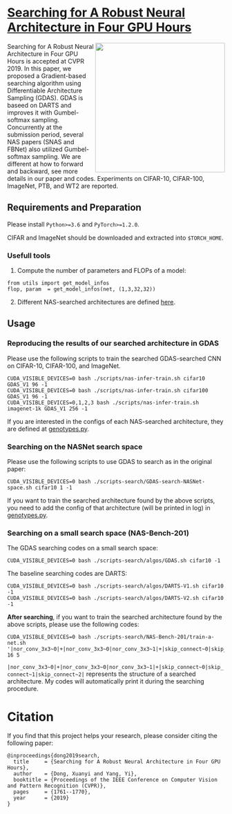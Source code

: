 # [Searching for A Robust Neural Architecture in Four GPU Hours](https://arxiv.org/abs/1910.04465)

<img align="right" src="https://d-x-y.github.com/resources/paper-icon/CVPR-2019-GDAS.png" width="300">

Searching for A Robust Neural Architecture in Four GPU Hours is accepted at CVPR 2019.
In this paper, we proposed a Gradient-based searching algorithm using Differentiable Architecture Sampling (GDAS).
GDAS is baseed on DARTS and improves it with Gumbel-softmax sampling.
Concurrently at the submission period, several NAS papers (SNAS and FBNet) also utilized Gumbel-softmax sampling. We are different at how to forward and backward, see more details in our paper and codes.
Experiments on CIFAR-10, CIFAR-100, ImageNet, PTB, and WT2 are reported.


## Requirements and Preparation

Please install `Python>=3.6` and `PyTorch>=1.2.0`.

CIFAR and ImageNet should be downloaded and extracted into `$TORCH_HOME`.

### Usefull tools
1. Compute the number of parameters and FLOPs of a model:
```
from utils import get_model_infos
flop, param  = get_model_infos(net, (1,3,32,32))
```

2. Different NAS-searched architectures are defined [here](https://github.com/D-X-Y/AutoDL-Projects/blob/master/lib/nas_infer_model/DXYs/genotypes.py).


## Usage

### Reproducing the results of our searched architecture in GDAS
Please use the following scripts to train the searched GDAS-searched CNN on CIFAR-10, CIFAR-100, and ImageNet.
```
CUDA_VISIBLE_DEVICES=0 bash ./scripts/nas-infer-train.sh cifar10  GDAS_V1 96 -1
CUDA_VISIBLE_DEVICES=0 bash ./scripts/nas-infer-train.sh cifar100 GDAS_V1 96 -1
CUDA_VISIBLE_DEVICES=0,1,2,3 bash ./scripts/nas-infer-train.sh imagenet-1k GDAS_V1 256 -1
```
If you are interested in the configs of each NAS-searched architecture, they are defined at [genotypes.py](https://github.com/D-X-Y/AutoDL-Projects/blob/master/lib/nas_infer_model/DXYs/genotypes.py).

### Searching on the NASNet search space
Please use the following scripts to use GDAS to search as in the original paper:
```
CUDA_VISIBLE_DEVICES=0 bash ./scripts-search/GDAS-search-NASNet-space.sh cifar10 1 -1
```
If you want to train the searched architecture found by the above scripts, you need to add the config of that architecture (will be printed in log) in [genotypes.py](https://github.com/D-X-Y/AutoDL-Projects/blob/master/lib/nas_infer_model/DXYs/genotypes.py).

### Searching on a small search space (NAS-Bench-201)
The GDAS searching codes on a small search space:
```
CUDA_VISIBLE_DEVICES=0 bash ./scripts-search/algos/GDAS.sh cifar10 -1
```

The baseline searching codes are DARTS:
```
CUDA_VISIBLE_DEVICES=0 bash ./scripts-search/algos/DARTS-V1.sh cifar10 -1
CUDA_VISIBLE_DEVICES=0 bash ./scripts-search/algos/DARTS-V2.sh cifar10 -1
```

**After searching**, if you want to train the searched architecture found by the above scripts, please use the following codes:
```
CUDA_VISIBLE_DEVICES=0 bash ./scripts-search/NAS-Bench-201/train-a-net.sh '|nor_conv_3x3~0|+|nor_conv_3x3~0|nor_conv_3x3~1|+|skip_connect~0|skip_connect~1|skip_connect~2|' 16 5
```
`|nor_conv_3x3~0|+|nor_conv_3x3~0|nor_conv_3x3~1|+|skip_connect~0|skip_connect~1|skip_connect~2|` represents the structure of a searched architecture. My codes will automatically print it during the searching procedure.


# Citation

If you find that this project helps your research, please consider citing the following paper:
```
@inproceedings{dong2019search,
  title     = {Searching for A Robust Neural Architecture in Four GPU Hours},
  author    = {Dong, Xuanyi and Yang, Yi},
  booktitle = {Proceedings of the IEEE Conference on Computer Vision and Pattern Recognition (CVPR)},
  pages     = {1761--1770},
  year      = {2019}
}
```
